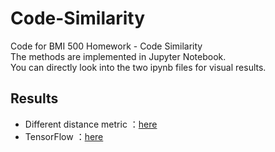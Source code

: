 # Code-Similarity
Code for BMI 500 Homework - Code Similarity  
The methods are implemented in Jupyter Notebook.  
You can directly look into the two ipynb files for visual results. 
## Results
- Different distance metric ：[here](https://github.com/shaojunyu/Code-Similarity/blob/master/code-sim.ipynb)
- TensorFlow ：[here](https://github.com/shaojunyu/Code-Similarity/blob/master/code-similarity-TensorFlow.ipynb)
